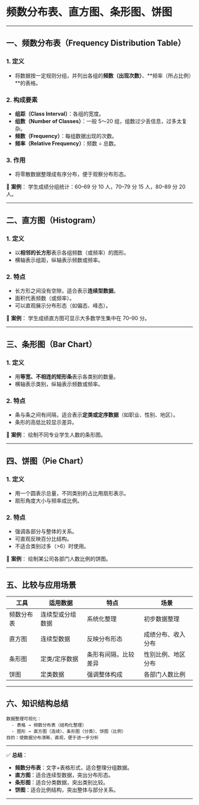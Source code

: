 
# 频数分布表、直方图、条形图、饼图

---

## 一、频数分布表（Frequency Distribution Table）

### 1. 定义

* 将数据按一定规则分组，并列出各组的**频数（出现次数）**、\*\*频率（所占比例）\*\*的表格。

### 2. 构成要素

* **组距（Class Interval）**：各组的宽度。
* **组数（Number of Classes）**：一般 5～20 组，组数过少丢信息，过多太复杂。
* **频数（Frequency）**：每组数据出现的次数。
* **频率（Relative Frequency）**：频数 ÷ 总数。

### 3. 作用

* 将零散数据整理成有序分布，便于观察分布形态。

📍 **案例**：
学生成绩分组统计：60–69 分 10 人，70–79 分 15 人，80–89 分 20 人。

---

## 二、直方图（Histogram）

### 1. 定义

* 以**相邻的长方形**表示各组频数（或频率）的图形。
* 横轴表示组距，纵轴表示频数或频率。

### 2. 特点

* 长方形之间没有空隙，适合表示**连续型数据**。
* 面积代表频数（或频率）。
* 可以直观展示分布形态（如偏态、峰态）。

📍 **案例**：
学生成绩直方图可显示大多数学生集中在 70–90 分。

---

## 三、条形图（Bar Chart）

### 1. 定义

* 用**等宽、不相连的矩形条**表示各类别的数量。
* 横轴表示类别，纵轴表示频数或频率。

### 2. 特点

* 条与条之间有间隔，适合表示**定类或定序数据**（如职业、性别、地区）。
* 条形的高低比较显示差异。

📍 **案例**：
绘制不同专业学生人数的条形图。

---

## 四、饼图（Pie Chart）

### 1. 定义

* 用一个圆表示总量，不同类别的占比用扇形表示。
* 扇形角度大小与频率成比例。

### 2. 特点

* 强调各部分与整体的关系。
* 可直观反映百分比结构。
* 不适合类别过多（>6）时使用。

📍 **案例**：
绘制某公司各部门人数比例的饼图。

---

## 五、比较与应用场景

| 工具    | 适用数据     | 特点         | 场景        |
| ----- | -------- | ---------- | --------- |
| 频数分布表 | 连续型或分组数据 | 系统化整理      | 初步数据整理    |
| 直方图   | 连续型数据    | 反映分布形态     | 成绩分布、收入分布 |
| 条形图   | 定类/定序数据  | 条形有间隔，比较差异 | 性别比例、地区分布 |
| 饼图    | 定类数据     | 强调整体构成     | 各部门人数比例   |

---

## 六、知识结构总结

```
数据整理可视化：
  - 表格 → 频数分布表（结构化整理）
  - 图形 → 直方图（连续）、条形图（分类）、饼图（比例）
目的：使数据分布清晰、直观，便于进一步分析
```

---

✅ **总结**：

* **频数分布表**：文字+表格形式，适合整理分组数据。
* **直方图**：适合连续型数据，突出分布形态。
* **条形图**：适合分类数据，突出类别比较。
* **饼图**：适合比例结构，突出整体与部分关系。

---


